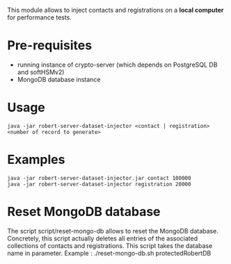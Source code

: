 This module allows to inject contacts and registrations on a __local computer__ for performance tests.

# Pre-requisites 
- running instance of crypto-server (which depends on PostgreSQL DB and softHSMv2)
- MongoDB database instance

# Usage
```console
java -jar robert-server-dataset-injector <contact | registration> <number of record to generate>
```

# Examples
```console
java -jar robert-server-dataset-injector.jar contact 100000
java -jar robert-server-dataset-injector registration 20000
```

# Reset MongoDB database
The script script/reset-mongo-db allows to reset the MongoDB database.
Concretely, this script actually deletes all entries of the associated collections of contacts and registrations.
This script takes the database name in parameter. Example : ./reset-mongo-db.sh protectedRobertDB
